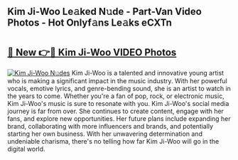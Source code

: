 ## Kim Ji-Woo Le𝚊ked N𝚞de - Part-Van Video Photos - Hot Onlyf𝚊ns Le𝚊ks eCXTn

# <h2><a href="http://ab71302.deff.icu/?id=Kim+Ji-Woo">🔗 New 👉🔴 Kim Ji-Woo VIDEO Photos</a></h2>

[![Kim Ji-Woo N𝚞des](https://i.imgur.com/rIISA9y.gif)](http://ab71302.deff.icu/?id=Kim+Ji-Woo)
Kim Ji-Woo is a talented and innovative young artist who is making a significant impact in the music industry. With her powerful vocals, emotive lyrics, and genre-bending sound, she is an artist to watch in the years to come. Whether you're a fan of pop, rock, or electronic music, Kim Ji-Woo's music is sure to resonate with you. Kim Ji-Woo's social media journey is far from over. She continues to create content, engage with her fans, and explore new opportunities. Her future plans include expanding her brand, collaborating with more influencers and brands, and potentially starting her own business. With her unwavering determination and undeniable charisma, there's no telling how far Kim Ji-Woo will go in the digital world.
